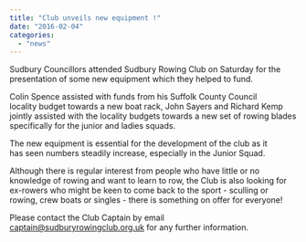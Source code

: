 ```yaml
---
title: "Club unveils new equipment !"
date: "2016-02-04"
categories: 
  - "news"
---
```


Sudbury Councillors attended Sudbury Rowing Club on Saturday for the presentation of some new equipment which they helped to fund.

Colin Spence assisted with funds from his Suffolk County Council locality budget towards a new boat rack, John Sayers and Richard Kemp jointly assisted with the locality budgets towards a new set of rowing blades specifically for the junior and ladies squads.

The new equipment is essential for the development of the club as it has seen numbers steadily increase, especially in the Junior Squad.

Although there is regular interest from people who have little or no knowledge of rowing and want to learn to row, the Club is also looking for ex-rowers who might be keen to come back to the sport - sculling or rowing, crew boats or singles - there is something on offer for everyone!

Please contact the Club Captain by email captain@sudburyrowingclub.org.uk for any further information.
